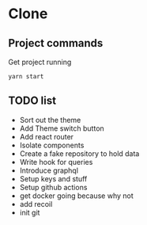 # Clone

## Project commands

Get project running

```
yarn start
```

## TODO list

-   Sort out the theme
-   Add Theme switch button
-   Add react router
-   Isolate components
-   Create a fake repository to hold data
-   Write hook for queries
-   Introduce graphql
-   Setup keys and stuff
-   Setup github actions
-   get docker going because why not
-   add recoil
-   init git
